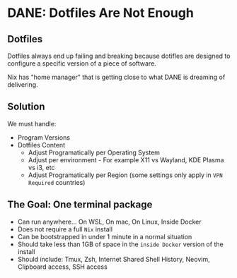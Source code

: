 # DANE: Dotfiles Are Not Enough

## Dotfiles

Dotfiles always end up failing and breaking because dotifles are designed to configure a specific version of a piece of software.

Nix has "home manager" that is getting close to what DANE is dreaming of delivering.

## Solution

We must handle:

- Program Versions
- Dotfiles Content
  - Adjust Programatically per Operating System
  - Adjust per environment - For example X11 vs Wayland, KDE Plasma vs i3, etc
  - Adjust Programatically per Region (some settings only apply in `VPN Required` countries)
 
## The Goal: One terminal package

- Can run anywhere... On WSL, On mac, On Linux, Inside Docker
- Does not require a full `Nix` install
- Can be bootstrapped in under 1 minute in a normal situation
- Should take less than 1GB of space in the `inside Docker` version of the install
- Should include: Tmux, Zsh, Internet Shared Shell History, Neovim, Clipboard access, SSH access
